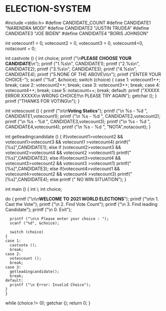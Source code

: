 # ELECTION-SYSTEM
#include <stdio.h>
#define CANDIDATE_COUNT
#define CANDIDATE1 "NARENDRA MODI"
#define CANDIDATE2 "JUSTIN TRUDEA"
#define CANDIDATE3 "JOE BIDEN"
#define CANDIDATE4 "BORIS JOHNSON"

int votecount1 = 0, votecount2 = 0, votecount3 = 0, votecount4=0, notacount = 0;

int
castvote ()
{
  int choice;
  printf ("\n****PLEASE CHOOSE YOUR CANDIDATE****\n");
  printf ("1.%s\n", CANDIDATE1);
  printf ("2.%s\n", CANDIDATE2);
  printf ("3.%s\n", CANDIDATE3);
  printf ("4.%s\n", CANDIDATE4);
  printf ("5.NONE OF THE ABOVE\n\n");
  printf ("ENTER YOUR CHOICE-");
  scanf ("%d", &choice);
  switch (choice)
    {
    case 1:
      votecount1++;
      break;
    case 2:
      votecount2++;
      break;
    case 3:
      votecount3++;
      break;
    case 4:
      votecount4++;
      break;
    case 5:
      notacount++;
      break;
    default:
      printf ("XXXXX ERROR XXXXX\n WRONG CHOICE!!\n PLEASE TRY AGAIN");
      getchar ();
    }
  printf ("THANKS FOR VOTING\n");
}

int
votescount ()
{
  printf ("\n\n****Voting Statics****");
  printf ("\n %s - %d ", CANDIDATE1,votecount1);
  printf ("\n %s - %d ", CANDIDATE2,votecount2);
  printf ("\n %s - %d ", CANDIDATE3,votecount3);
  printf ("\n %s - %d ", CANDIDATE4,votecount4);
  printf ("\n %s - %d ", "NOTA",notacount);
}

int
getleadingcandidate ()
{
 if(votecount1>votecount2 && votecount1>votecount3 && votecount1 >votecount4)
    printf("[%s]",CANDIDATE1);
    else if (votecount2>votecount3 && votecount2>votecount4 && votecount2 >votecount1)
    printf("[%s]",CANDIDATE2);
    else if(votecount3>votecount4 && votecount3>votecount2 && votecount3 >votecount1)
    printf("[%s]",CANDIDATE3);
    else if(votecount4>votecount1 && votecount4>votecount2 && votecount4 >votecount3)
    printf("[%s]",CANDIDATE4);
  else
    printf (" NO WIN SITUATION");
}

int
main ()
{
  int i;
  int choice;

  do
    {
      printf ("\n\n****WELCOME TO 2021 WORLD ELECTIONS****");
      printf ("\n\n 1. Cast the Vote");
      printf ("\n 2. Find Vote Count");
      printf ("\n 3. Find leading Candidate");
      printf ("\n 0. Exit");

      printf ("\n\n Please enter your choice : ");
      scanf ("%d", &choice);

      switch (choice)
	{
	case 1:
	  castvote ();
	  break;
	case 2:
	  votescount ();
	  break;
	case 3:
	  getleadingcandidate();
	  break;
	default:
	  printf ("\n Error: Invalid Choice");
	}
    }
  while (choice != 0);
  getchar ();
  return 0;
}
